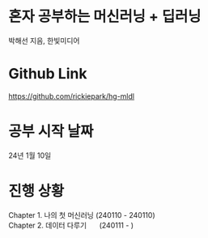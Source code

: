 # 혼자 공부하는 머신러닝 + 딥러닝
박해선 지음, 한빛미디어  

# Github Link
https://github.com/rickiepark/hg-mldl  

# 공부 시작 날짜
24년 1월 10일  

# 진행 상황
Chapter 1. 나의 첫 머신러닝 (240110 - 240110)  
Chapter 2. 데이터 다루기 &ensp;&ensp;&ensp;(240111 - )
